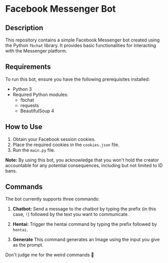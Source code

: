 # Facebook Messenger Bot

## Description
This repository contains a simple Facebook Messenger bot created using the Python `fbchat` library. It provides basic functionalities for interacting with the Messenger platform.

## Requirements
To run this bot, ensure you have the following prerequisites installed:
- Python 3
- Required Python modules:
  - fbchat
  - requests
  - BeautifulSoup 4

## How to Use
1. Obtain your Facebook session cookies.
2. Place the required cookies in the `cookies.json` file.
3. Run the `main.py` file.

**Note:** By using this bot, you acknowledge that you won't hold the creator accountable for any potential consequences, including but not limited to ID bans.

## Commands
The bot currently supports three commands:
1. **Chatbot:** Send a message to the chatbot by typing the prefix (in this case, `!`) followed by the text you want to communicate.

2. **Hentai:** Trigger the hentai command by typing the prefix followed by `hentai`.

3. **Generate** This command generates an Image using the input you give as the prompt.

Don't judge me for the weird commands 🙂
